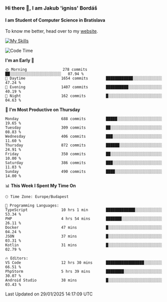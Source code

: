 ### Hi there 👋, I am Jakub 'igniss' Bordáš

#### I am Student of Computer Science in Bratislava
To know me better, head over to my [website](https://bordas.sk).

[![My Skills](https://skillicons.dev/icons?i=js,typescript,html,css,figma,svelte,vue,next,postgresql,nest,express,nodejs)](https://bordas.sk)


<!--START_SECTION:waka-->
![Code Time](http://img.shields.io/badge/Code%20Time-1%2C665%20hrs%2013%20mins-blue)

**I'm an Early 🐤** 

```text
🌞 Morning                278 commits         ██░░░░░░░░░░░░░░░░░░░░░░░   07.94 % 
🌆 Daytime                1654 commits        ████████████░░░░░░░░░░░░░   47.24 % 
🌃 Evening                1407 commits        ██████████░░░░░░░░░░░░░░░   40.19 % 
🌙 Night                  162 commits         █░░░░░░░░░░░░░░░░░░░░░░░░   04.63 % 
```
📅 **I'm Most Productive on Thursday** 

```text
Monday                   688 commits         █████░░░░░░░░░░░░░░░░░░░░   19.65 % 
Tuesday                  309 commits         ██░░░░░░░░░░░░░░░░░░░░░░░   08.83 % 
Wednesday                406 commits         ███░░░░░░░░░░░░░░░░░░░░░░   11.60 % 
Thursday                 872 commits         ██████░░░░░░░░░░░░░░░░░░░   24.91 % 
Friday                   350 commits         ██░░░░░░░░░░░░░░░░░░░░░░░   10.00 % 
Saturday                 386 commits         ███░░░░░░░░░░░░░░░░░░░░░░   11.03 % 
Sunday                   490 commits         ████░░░░░░░░░░░░░░░░░░░░░   14.00 % 
```


📊 **This Week I Spent My Time On** 

```text
🕑︎ Time Zone: Europe/Budapest

💬 Programming Languages: 
TypeScript               10 hrs 1 min        █████████████░░░░░░░░░░░░   53.34 % 
PHP                      4 hrs 54 mins       ███████░░░░░░░░░░░░░░░░░░   26.11 % 
Docker                   47 mins             █░░░░░░░░░░░░░░░░░░░░░░░░   04.24 % 
JSON                     37 mins             █░░░░░░░░░░░░░░░░░░░░░░░░   03.31 % 
Kotlin                   31 mins             █░░░░░░░░░░░░░░░░░░░░░░░░   02.79 % 

🔥 Editors: 
VS Code                  12 hrs 30 mins      █████████████████░░░░░░░░   66.51 % 
PhpStorm                 5 hrs 39 mins       ████████░░░░░░░░░░░░░░░░░   30.07 % 
Android Studio           38 mins             █░░░░░░░░░░░░░░░░░░░░░░░░   03.43 % 
```


 Last Updated on 29/01/2025 14:17:09 UTC
<!--END_SECTION:waka-->
